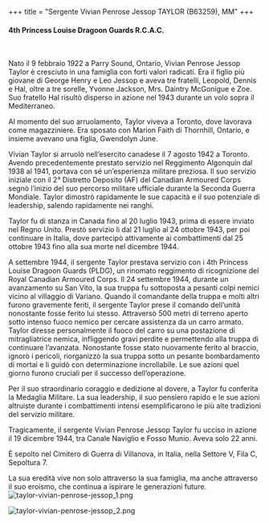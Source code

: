 +++
title = "Sergente Vivian Penrose Jessop TAYLOR (B63259), MM"
+++

#### 4th Princess Louise Dragoon Guards R.C.A.C.
<br>


Nato il 9 febbraio 1922 a Parry Sound, Ontario, Vivian Penrose Jessop Taylor è cresciuto in una famiglia con forti valori radicati. Era il figlio più giovane di George Henry e Leo Jessop e aveva tre fratelli, Leopold, Dennis e Hal, oltre a tre sorelle, Yvonne Jackson, Mrs. Daintry McGonigue e Zoe. Suo fratello Hal risultò disperso in azione nel 1943 durante un volo sopra il Mediterraneo.

Al momento del suo arruolamento, Taylor viveva a Toronto, dove lavorava come magazziniere. Era sposato con Marion Faith di Thornhill, Ontario, e insieme avevano una figlia, Gwendolyn June.

Vivian Taylor si arruolò nell’esercito canadese il 7 agosto 1942 a Toronto. Avendo precedentemente prestato servizio nel Reggimento Algonquin dal 1938 al 1941, portava con sé un’esperienza militare preziosa. Il suo servizio iniziale con il 2° Distretto Deposito (AF) del Canadian Armoured Corps segnò l’inizio del suo percorso militare ufficiale durante la Seconda Guerra Mondiale. Taylor dimostrò rapidamente le sue capacità e il suo potenziale di leadership, salendo rapidamente nei ranghi.

Taylor fu di stanza in Canada fino al 20 luglio 1943, prima di essere inviato nel Regno Unito. Prestò servizio lì dal 21 luglio al 24 ottobre 1943, per poi continuare in Italia, dove partecipò attivamente ai combattimenti dal 25 ottobre 1943 fino alla sua morte nel dicembre 1944.

A settembre 1944, il sergente Taylor prestava servizio con i 4th Princess Louise Dragoon Guards (PLDG), un rinomato reggimento di ricognizione del Royal Canadian Armoured Corps. Il 24 settembre 1944, durante un avanzamento su San Vito, la sua truppa fu sottoposta a pesanti colpi nemici vicino al villaggio di Variano. Quando il comandante della truppa e molti altri furono gravemente feriti, il sergente Taylor prese il comando dell’unità nonostante fosse ferito lui stesso. Attraversò 500 metri di terreno aperto sotto intenso fuoco nemico per cercare assistenza da un carro armato. Taylor diresse personalmente il fuoco del carro su una postazione di mitragliatrice nemica, infliggendo gravi perdite e permettendo alla truppa di continuare l’avanzata. Nonostante fosse stato nuovamente ferito al braccio, ignorò i pericoli, riorganizzò la sua truppa sotto un pesante bombardamento di mortai e li guidò con determinazione incrollabile. Le sue azioni quel giorno furono cruciali per il successo dell’operazione.

Per il suo straordinario coraggio e dedizione al dovere, a Taylor fu conferita la Medaglia Militare. La sua leadership, il suo pensiero rapido e le sue azioni altruiste durante i combattimenti intensi esemplificarono le più alte tradizioni del servizio militare.

Tragicamente, il sergente Vivian Penrose Jessop Taylor fu ucciso in azione il 19 dicembre 1944, tra Canale Naviglio e Fosso Munio. Aveva solo 22 anni.

È sepolto nel Cimitero di Guerra di Villanova, in Italia, nella Settore V, Fila C, Sepoltura 7.

La sua eredità vive non solo attraverso la sua famiglia, ma anche attraverso il suo eroismo, che continua a ispirare le generazioni future.
![taylor-vivian-penrose-jessop_1.png](/images/Soldiers/taylor-vivian-penrose-jessop_1.png)

![taylor-vivian-penrose-jessop_2.png](/images/Soldiers/taylor-vivian-penrose-jessop_2.png)


